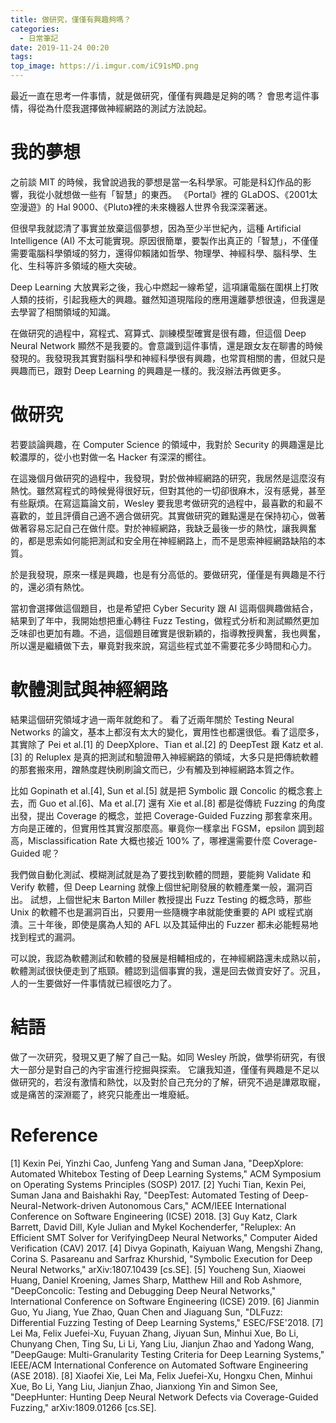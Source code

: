 ```yaml
---
title: 做研究，僅僅有興趣夠嗎？
categories:
  - 日常筆記
date: 2019-11-24 00:20
tags:
top_image: https://i.imgur.com/iC91sMD.png
---
```


最近一直在思考一件事情，就是做研究，僅僅有興趣是足夠的嗎？
會思考這件事情，得從為什麼我選擇做神經網路的測試方法說起。

<!-- more -->

# 我的夢想

之前談 MIT 的時候，我曾說過我的夢想是當一名科學家。可能是科幻作品的影響，我從小就想做一些有「智慧」的東西。
《Portal》裡的 GLaDOS、《2001太空漫遊》的 Hal 9000、《Pluto》裡的未來機器人世界令我深深著迷。

但很早我就認清了事實並放棄這個夢想，因為至少半世紀內，這種 Artificial Intelligence (AI) 不太可能實現。原因很簡單，要製作出真正的「智慧」，不僅僅需要電腦科學領域的努力，還得仰賴諸如哲學、物理學、神經科學、腦科學、生化、生科等許多領域的極大突破。

Deep Learning 大放異彩之後，我心中燃起一線希望，這項讓電腦在圍棋上打敗人類的技術，引起我極大的興趣。雖然知道現階段的應用還離夢想很遠，但我還是去學習了相關領域的知識。

在做研究的過程中，寫程式、寫算式、訓練模型確實是很有趣，但這個 Deep Neural Network 顯然不是我要的。會意識到這件事情，還是跟女友在聊書的時候發現的。我發現我其實對腦科學和神經科學很有興趣，也常買相關的書，但就只是興趣而已，跟對 Deep Learning 的興趣是一樣的。我沒辦法再做更多。

# 做研究

若要談論興趣，在 Computer Science 的領域中，我對於 Security 的興趣還是比較濃厚的，從小也對做一名 Hacker 有深深的嚮往。

在這幾個月做研究的過程中，我發現，對於做神經網路的研究，我居然是這麼沒有熱忱。雖然寫程式的時候覺得很好玩，但對其他的一切卻很麻木，沒有感覺，甚至有些厭煩。在寫這篇論文前，Wesley 要我思考做研究的過程中，最喜歡的和最不喜歡的，並且評價自己適不適合做研究。其實做研究的難點還是在保持初心，做著做著容易忘記自己在做什麼。對於神經網路，我缺乏最後一步的熱忱，讓我興奮的，都是思索如何能把測試和安全用在神經網路上，而不是思索神經網路缺陷的本質。

於是我發現，原來一樣是興趣，也是有分高低的。要做研究，僅僅是有興趣是不行的，還必須有熱忱。

當初會選擇做這個題目，也是希望把 Cyber Security 跟 AI 這兩個興趣做結合，結果到了年中，我開始想把重心轉往 Fuzz Testing，做程式分析和測試顯然更加乏味卻也更加有趣。不過，這個題目確實是很新穎的，指導教授興奮，我也興奮，所以還是繼續做下去，畢竟對我來說，寫這些程式並不需要花多少時間和心力。


# 軟體測試與神經網路

結果這個研究領域才過一兩年就飽和了。
看了近兩年關於 Testing Neural Networks 的論文，基本上都沒有太大的變化，實用性也都還很低。看了這麼多，其實除了 Pei et al.[1] 的 DeepXplore、Tian et al.[2] 的 DeepTest 跟 Katz et al.[3] 的 Reluplex 是真的把測試和驗證帶入神經網路的領域，大多只是把傳統軟體的那套搬來用，蹭熱度趕快刷刷論文而已，少有觸及到神經網路本質之作。

比如 Gopinath et al.[4], Sun et al.[5] 就是把 Symbolic 跟 Concolic 的概念套上去，而 Guo et al.[6]、Ma et al.[7] 還有 Xie et al.[8] 都是從傳統 Fuzzing 的角度出發，提出 Coverage 的概念，並把 Coverage-Guided Fuzzing 那套拿來用。方向是正確的，但實用性其實沒那麼高。畢竟你一樣拿出 FGSM，epsilon 調到超高，Misclassification Rate 大概也接近 100% 了，哪裡還需要什麼 Coverage-Guided 呢？

我們做自動化測試、模糊測試就是為了要找到軟體的問題，要能夠 Validate 和 Verify 軟體，但 Deep Learning 就像上個世紀剛發展的軟體產業一般，漏洞百出。
試想，上個世紀末 Barton Miller 教授提出 Fuzz Testing 的概念時，那些 Unix 的軟體不也是漏洞百出，只要用一些隨機字串就能使重要的 API 或程式崩潰。三十年後，即使是廣為人知的 AFL 以及其延伸出的 Fuzzer 都未必能輕易地找到程式的漏洞。

可以說，我認為軟體測試和軟體的發展是相輔相成的，在神經網路還未成熟以前，軟體測試很快便走到了瓶頸。體認到這個事實的我，還是回去做資安好了。況且，人的一生要做好一件事情就已經很吃力了。

# 結語

做了一次研究，發現又更了解了自己一點。如同 Wesley 所說，做學術研究，有很大一部分是對自己的內宇宙進行挖掘與探索。
它讓我知道，僅僅有興趣是不足以做研究的，若沒有激情和熱忱，以及對於自己充分的了解，研究不過是譁眾取寵，或是痛苦的深淵罷了，終究只能產出一堆廢紙。


# Reference

[1] Kexin Pei, Yinzhi Cao, Junfeng Yang and Suman Jana, "DeepXplore: Automated Whitebox Testing of Deep Learning Systems," ACM Symposium on Operating Systems Principles (SOSP) 2017.
[2] Yuchi Tian, Kexin Pei, Suman Jana and Baishakhi Ray, "DeepTest: Automated Testing of Deep-Neural-Network-driven Autonomous Cars," ACM/IEEE International Conference on Software Engineering (ICSE) 2018.
[3] Guy Katz, Clark Barrett, David Dill, Kyle Julian and Mykel Kochenderfer, "Reluplex: An Efficient SMT Solver for VerifyingDeep Neural Networks," Computer Aided Verification (CAV) 2017.
[4] Divya Gopinath, Kaiyuan Wang, Mengshi Zhang, Corina S. Pasareanu and Sarfraz Khurshid, "Symbolic Execution for Deep Neural Networks,"  	arXiv:1807.10439 [cs.SE].
[5] Youcheng Sun, Xiaowei Huang, Daniel Kroening, James Sharp, Matthew Hill and Rob Ashmore, "DeepConcolic: Testing and Debugging Deep Neural Networks," International Conference on Software Engineering (ICSE) 2019.
[6] Jianmin Guo, Yu Jiang, Yue Zhao, Quan Chen and Jiaguang Sun, "DLFuzz: Differential Fuzzing Testing of Deep Learning Systems," ESEC/FSE'2018.
[7] Lei Ma, Felix Juefei-Xu, Fuyuan Zhang, Jiyuan Sun, Minhui Xue, Bo Li, Chunyang Chen, Ting Su, Li Li, Yang Liu, Jianjun Zhao and Yadong Wang, "DeepGauge: Multi-Granularity Testing Criteria for Deep Learning Systems," IEEE/ACM International Conference on Automated Software Engineering (ASE 2018).
[8] Xiaofei Xie, Lei Ma, Felix Juefei-Xu, Hongxu Chen, Minhui Xue, Bo Li, Yang Liu, Jianjun Zhao, Jianxiong Yin and Simon See, "DeepHunter: Hunting Deep Neural Network Defects via Coverage-Guided Fuzzing," arXiv:1809.01266 [cs.SE].